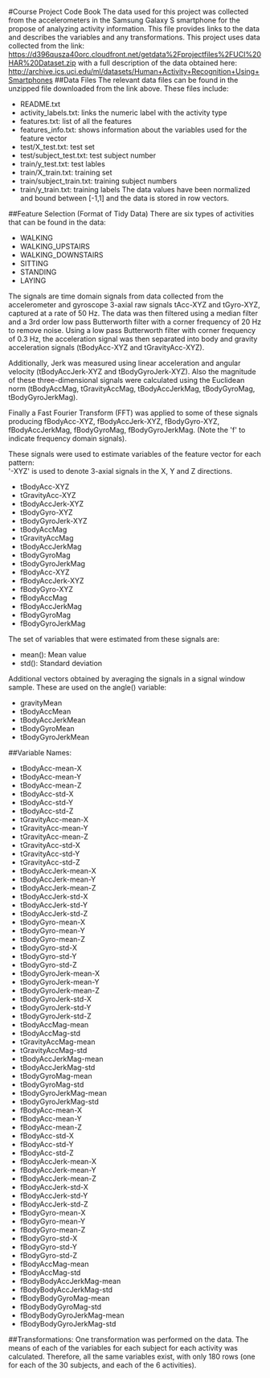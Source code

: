 
#Course Project Code Book
The data used for this project was collected from the accelerometers in the Samsung Galaxy S smartphone for the propose of analyzing activity information. This file provides links to the data and describes the variables and any transformations.
This project uses data collected from the link: 
https://d396qusza40orc.cloudfront.net/getdata%2Fprojectfiles%2FUCI%20HAR%20Dataset.zip
with a full description of the data obtained here: http://archive.ics.uci.edu/ml/datasets/Human+Activity+Recognition+Using+Smartphones
##Data Files
The relevant data files can be found in the unzipped file downloaded from the link above. These files include:
  - README.txt
  - activity_labels.txt: links the numeric label with the activity type
  - features.txt: list of all the features
  - features_info.txt: shows information about the variables used for the feature vector
  - test/X_test.txt: test set 
  - test/subject_test.txt: test subject number
  - train/y_test.txt: test lables 
  - train/X_train.txt: training set 
  - train/subject_train.txt: training subject numbers
  - train/y_train.txt: training labels
The data values have been normalized and bound between [-1,1] and the data is stored in row vectors.

##Feature Selection (Format of Tidy Data)
There are six types of activities that can be found in the data:
- WALKING
- WALKING_UPSTAIRS
- WALKING_DOWNSTAIRS
- SITTING
- STANDING
- LAYING

The signals are time domain signals from data collected from the accelerometer and gyroscope 3-axial raw signals tAcc-XYZ and tGyro-XYZ, captured at a rate of 50 Hz. The data was then filtered using a median filter and a 3rd order low pass Butterworth filter with a corner frequency of 20 Hz to remove noise. Using a low pass Butterworth filter with corner frequency of 0.3 Hz, the acceleration signal was then separated into body and gravity acceleration signals (tBodyAcc-XYZ and tGravityAcc-XYZ). 

Additionally, Jerk was measured using linear acceleration and angular velocity (tBodyAccJerk-XYZ and tBodyGyroJerk-XYZ). Also the magnitude of these three-dimensional signals were calculated using the Euclidean norm (tBodyAccMag, tGravityAccMag, tBodyAccJerkMag, tBodyGyroMag, tBodyGyroJerkMag). 

Finally a Fast Fourier Transform (FFT) was applied to some of these signals producing fBodyAcc-XYZ, fBodyAccJerk-XYZ, fBodyGyro-XYZ, fBodyAccJerkMag, fBodyGyroMag, fBodyGyroJerkMag. (Note the 'f' to indicate frequency domain signals). 

These signals were used to estimate variables of the feature vector for each pattern:  
'-XYZ' is used to denote 3-axial signals in the X, Y and Z directions.

- tBodyAcc-XYZ
- tGravityAcc-XYZ
- tBodyAccJerk-XYZ
- tBodyGyro-XYZ
- tBodyGyroJerk-XYZ
- tBodyAccMag
- tGravityAccMag
- tBodyAccJerkMag
- tBodyGyroMag
- tBodyGyroJerkMag
- fBodyAcc-XYZ
- fBodyAccJerk-XYZ
- fBodyGyro-XYZ
- fBodyAccMag
- fBodyAccJerkMag
- fBodyGyroMag
- fBodyGyroJerkMag

The set of variables that were estimated from these signals are: 

- mean(): Mean value
- std(): Standard deviation

Additional vectors obtained by averaging the signals in a signal window sample. These are used on the angle() variable:

- gravityMean
- tBodyAccMean
- tBodyAccJerkMean
- tBodyGyroMean
- tBodyGyroJerkMean

##Variable Names:
- tBodyAcc-mean-X
- tBodyAcc-mean-Y
- tBodyAcc-mean-Z
- tBodyAcc-std-X
- tBodyAcc-std-Y
- tBodyAcc-std-Z
- tGravityAcc-mean-X
- tGravityAcc-mean-Y
- tGravityAcc-mean-Z
- tGravityAcc-std-X
- tGravityAcc-std-Y
- tGravityAcc-std-Z
- tBodyAccJerk-mean-X
- tBodyAccJerk-mean-Y
- tBodyAccJerk-mean-Z
- tBodyAccJerk-std-X
- tBodyAccJerk-std-Y
- tBodyAccJerk-std-Z
- tBodyGyro-mean-X
- tBodyGyro-mean-Y
- tBodyGyro-mean-Z
- tBodyGyro-std-X
- tBodyGyro-std-Y
- tBodyGyro-std-Z
- tBodyGyroJerk-mean-X
- tBodyGyroJerk-mean-Y
- tBodyGyroJerk-mean-Z
- tBodyGyroJerk-std-X
- tBodyGyroJerk-std-Y
- tBodyGyroJerk-std-Z
- tBodyAccMag-mean
- tBodyAccMag-std
- tGravityAccMag-mean
- tGravityAccMag-std
- tBodyAccJerkMag-mean
- tBodyAccJerkMag-std
- tBodyGyroMag-mean
- tBodyGyroMag-std
- tBodyGyroJerkMag-mean
- tBodyGyroJerkMag-std
- fBodyAcc-mean-X
- fBodyAcc-mean-Y
- fBodyAcc-mean-Z
- fBodyAcc-std-X
- fBodyAcc-std-Y
- fBodyAcc-std-Z
- fBodyAccJerk-mean-X
- fBodyAccJerk-mean-Y
- fBodyAccJerk-mean-Z
- fBodyAccJerk-std-X
- fBodyAccJerk-std-Y
- fBodyAccJerk-std-Z
- fBodyGyro-mean-X
- fBodyGyro-mean-Y
- fBodyGyro-mean-Z
- fBodyGyro-std-X
- fBodyGyro-std-Y
- fBodyGyro-std-Z
- fBodyAccMag-mean
- fBodyAccMag-std
- fBodyBodyAccJerkMag-mean
- fBodyBodyAccJerkMag-std
- fBodyBodyGyroMag-mean
- fBodyBodyGyroMag-std
- fBodyBodyGyroJerkMag-mean
- fBodyBodyGyroJerkMag-std

##Transformations:
One transformation was performed on the data. The means of each of the variables for each subject for each activity was calculated. Therefore, all the same variables exist, with only 180 rows (one for each of the 30 subjects, and each of the 6 activities).
